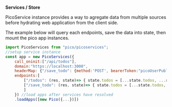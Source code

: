 **Services / Store**

PicoService instance provides a way to agregate data from multiple sources before hydrating web application from the client side.

The example below will query each endpoints, save the data into state, then mount the pico app instances.

```js
import PicoServices from "pico/picoservices";
//setup service instance
const app = new PicoServices({
    call_oninit:["/api/todos"],
    domain:"https://localhost:3000",
    headerMap: {"/save_todo": {method:'POST', bearerToken:"picoUserPublicAuthToken"}},
    endpoints:[
        ["/todos": (res, state)=> { state.todos = [...state.todos, ...res.data];}],
        ["/save_todo": (res, state)=> { state.todos = [...state.todos, ...res.data]];
        ]
    }) //load apps after services have resolved
    .loadApps([new Pico({...})])
```
